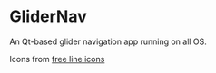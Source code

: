 # GliderNav
An Qt-based glider navigation app running on all OS.

Icons from [free line icons](https://lineicons.com/)
